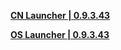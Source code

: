 **[CN Launcher | 0.9.3.43](https://autopatchcn.juequling.com/download/pclauncher/0.3.0/u0tusjh1lLPb/HYP-Installer_1711789348_ZZSgPbMn_0_9_3_43.exe)**

**[OS Launcher | 0.9.3.43](https://autopatchos.zenlesszonezero.com/download/pclauncher/0.3.0/u0tusjh1lLPb/HYP-Installer_1711789454_UwsKtfdl_0_9_3_43.exe)**
